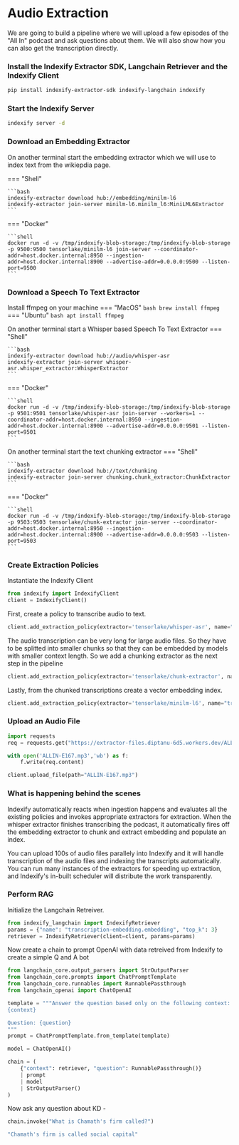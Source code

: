 # Audio Extraction

We are going to build a pipeline where we will upload a few episodes of the "All In" podcast and ask questions about them. We will also show how you can also get the transcription directly.

### Install the Indexify Extractor SDK, Langchain Retriever and the Indexify Client
```bash
pip install indexify-extractor-sdk indexify-langchain indexify
```

### Start the Indexify Server
```bash
indexify server -d
```

### Download an Embedding Extractor
On another terminal start the embedding extractor which we will use to index text from the wikiepdia page.

=== "Shell"

    ```bash
    indexify-extractor download hub://embedding/minilm-l6
    indexify-extractor join-server minilm-l6.minilm_l6:MiniLML6Extractor
    ```
  
=== "Docker"

    ```shell
    docker run -d -v /tmp/indexify-blob-storage:/tmp/indexify-blob-storage -p 9500:9500 tensorlake/minilm-l6 join-server --coordinator-addr=host.docker.internal:8950 --ingestion-addr=host.docker.internal:8900 --advertise-addr=0.0.0.0:9500 --listen-port=9500
    ```

### Download a Speech To Text Extractor
Install ffmpeg on your machine 
=== "MacOS"
    ```bash
    brew install ffmpeg
    ```
=== "Ubuntu"
    ```bash
    apt install ffmpeg
    ```

On another terminal start a Whisper based Speech To Text Extractor
=== "Shell"

    ```bash
    indexify-extractor download hub://audio/whisper-asr
    indexify-extractor join-server whisper-asr.whisper_extractor:WhisperExtractor 
    ```
=== "Docker"

    ```shell
    docker run -d -v /tmp/indexify-blob-storage:/tmp/indexify-blob-storage -p 9501:9501 tensorlake/whisper-asr join-server --workers=1 --coordinator-addr=host.docker.internal:8950 --ingestion-addr=host.docker.internal:8900 --advertise-addr=0.0.0.0:9501 --listen-port=9501
    ```

On another terminal start the text chunking extractor
=== "Shell"

    ```bash
    indexify-extractor download hub://text/chunking
    indexify-extractor join-server chunking.chunk_extractor:ChunkExtractor
    ```
=== "Docker"

    ```shell
    docker run -d -v /tmp/indexify-blob-storage:/tmp/indexify-blob-storage -p 9503:9503 tensorlake/chunk-extractor join-server --coordinator-addr=host.docker.internal:8950 --ingestion-addr=host.docker.internal:8900 --advertise-addr=0.0.0.0:9503 --listen-port=9503
    ```



### Create Extraction Policies
Instantiate the Indexify Client 
```python
from indexify import IndexifyClient
client = IndexifyClient()
```

First, create a policy to transcribe audio to text.
```python
client.add_extraction_policy(extractor='tensorlake/whisper-asr', name="audio-transcription")
```

The audio transcription can be very long for large audio files. So they have to be splitted into smaller chunks so that they can be embedded by models with smaller context length. So we add a chunking extractor as the next step in the pipeline
```python
client.add_extraction_policy(extractor='tensorlake/chunk-extractor', name="transcription-chunks", content_source='audio-transcription', input_params={"chunk_size": 2000, "overlap":200})
```

Lastly, from the chunked transcriptions create a vector embedding index.
```python
client.add_extraction_policy(extractor='tensorlake/minilm-l6', name="transcription-embedding", content_source="transcription-chunks")
```

### Upload an Audio File
```python
import requests
req = requests.get("https://extractor-files.diptanu-6d5.workers.dev/ALLIN-E167.mp3")

with open('ALLIN-E167.mp3','wb') as f:
    f.write(req.content)
```

```python
client.upload_file(path="ALLIN-E167.mp3")
```

### What is happening behind the scenes
Indexify automatically reacts when ingestion happens and evaluates all the existing policies and invokes appropriate extractors for extraction. When the whisper extractor finishes transcribing the podcast, it automatically fires off the embedding extractor to chunk and extract embedding and populate an index. 

You can upload 100s of audio files parallely into Indexify and it will handle transcription of the audio files and indexing the transcripts automatically. You can run many instances of the extractors for speeding up extraction, and Indexify's in-built scheduler will distribute the work transparently. 

### Perform RAG

Initialize the Langchain Retreiver.
```python
from indexify_langchain import IndexifyRetriever
params = {"name": "transcription-embedding.embedding", "top_k": 3}
retriever = IndexifyRetriever(client=client, params=params)
```

Now create a chain to prompt OpenAI with data retreived from Indexify to create a simple Q and A bot
```python
from langchain_core.output_parsers import StrOutputParser
from langchain_core.prompts import ChatPromptTemplate
from langchain_core.runnables import RunnablePassthrough
from langchain_openai import ChatOpenAI
```

```python
template = """Answer the question based only on the following context:
{context}

Question: {question}
"""
prompt = ChatPromptTemplate.from_template(template)

model = ChatOpenAI()

chain = (
    {"context": retriever, "question": RunnablePassthrough()}
    | prompt
    | model
    | StrOutputParser()
)
```
Now ask any question about KD -
```python
chain.invoke("What is Chamath's firm called?")
```

```bash
"Chamath's firm is called social capital"
```


